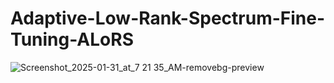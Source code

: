 # Adaptive-Low-Rank-Spectrum-Fine-Tuning-ALoRS

![Screenshot_2025-01-31_at_7 21 35_AM-removebg-preview](https://github.com/user-attachments/assets/16b5aec0-bf13-4118-8b43-48dad820afe9)
